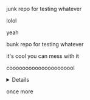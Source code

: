 junk repo for testing whatever

lolol

yeah

bunk repo for testing whatever


it's cool you can mess with it

cooooooooooooooooooool

<details>some stuff</details>

once more
